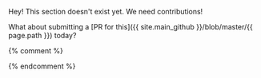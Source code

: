 Hey! This section doesn't exist yet. We need contributions!

What about submitting a [PR for this]({{ site.main_github }}/blob/master/{{ page.path }}) today?

{% comment %}
<!-- Adding a filler for the empty page to look better -->
{% endcomment %}

<div style="min-height: 25em;"></div>
